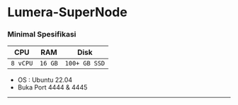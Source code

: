 # Lumera-SuperNode

### Minimal Spesifikasi
| CPU       | RAM         | Disk         |
|-----------|-------------|--------------|
| `8 vCPU` | `16 GB` | `100+ GB SSD` |
- OS : Ubuntu 22.04
- Buka Port 4444 & 4445
---
